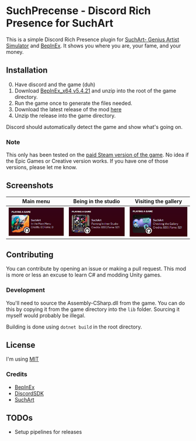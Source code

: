 # SuchPrecense - Discord Rich Presence for SuchArt

This is a simple Discord Rich Presence plugin for [SuchArt- Genius Artist Simulator](https://store.steampowered.com/app/1293180/SuchArt_Genius_Artist_Simulator/) and [BepInEx](https://github.com/BepInEx/BepInEx). It shows you where you are, your fame, and your money.


## Installation

0. Have discord and the game (duh)
1. Download [BepInEx_x64 v5.4.21](https://github.com/BepInEx/BepInEx/releases/tag/v5.4.21) and unzip into the root of the game directory.
2. Run the game once to generate the files needed.
3. Download the latest release of the mod [here](https://github.com/JesseStorms/SuchPresence/releases)
4. Unzip the release into the game directory. 

Discord should automatically detect the game and show what's going on.

### Note

This only has been tested on the [paid Steam version of the game](https://store.steampowered.com/app/1293180/SuchArt_Genius_Artist_Simulator/). No idea if the Epic Games or Creative version works. If you have one of those versions, please let me know.

## Screenshots

|Main menu|Being in the studio|Visiting the gallery|
|---	|---	|---	|
|![Main menu](md/image.png)|![studio](./md/image-1.png)|   ![gallery](./md/image-3.png)	|

## Contributing

You can contribute by opening an issue or making a pull request. This mod is more or less an excuse to learn C# and modding Unity games.

### Development

You'll need to source the Assembly-CSharp.dll from the game. You can do this by copying it from the game directory into the `lib` folder. Sourcing it myself would probably be illegal.

Building is done using `dotnet build` in the root directory.

## License

I'm using [MIT](https://choosealicense.com/licenses/mit/)

### Credits

- [BepInEx](https://github.com/BepInEx/BepInEx)
- [DiscordSDK](https://discord.com/developers/docs/game-sdk/sdk-starter-guide)
- [SuchArt](https://store.steampowered.com/app/1293180/SuchArt_Genius_Artist_Simulator/)


## TODOs

- Setup pipelines for releases